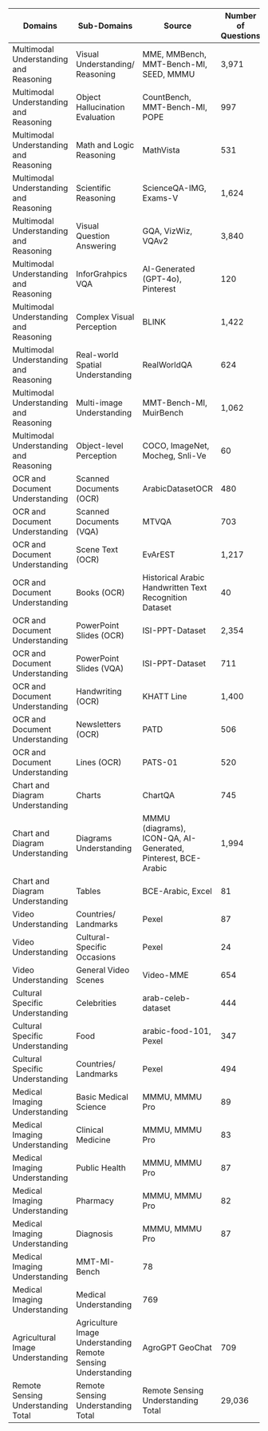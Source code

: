 | Domains | Sub-Domains | Source | Number of Questions |
| --- | --- | --- | --- |
| Multimodal Understanding and Reasoning | Visual Understanding/ Reasoning | MME, MMBench, MMT-Bench-MI, SEED, MMMU | 3,971 |
| Multimodal Understanding and Reasoning | Object Hallucination Evaluation | CountBench, MMT-Bench-MI, POPE | 997 |
| Multimodal Understanding and Reasoning | Math and Logic Reasoning | MathVista | 531 |
| Multimodal Understanding and Reasoning | Scientific Reasoning | ScienceQA-IMG, Exams-V | 1,624 |
| Multimodal Understanding and Reasoning | Visual Question Answering | GQA, VizWiz, VQAv2 | 3,840 |
| Multimodal Understanding and Reasoning | InforGrahpics VQA | AI-Generated (GPT-4o), Pinterest | 120 |
| Multimodal Understanding and Reasoning | Complex Visual Perception | BLINK | 1,422 |
| Multimodal Understanding and Reasoning | Real-world Spatial Understanding | RealWorldQA | 624 |
| Multimodal Understanding and Reasoning | Multi-image Understanding | MMT-Bench-MI, MuirBench | 1,062 |
| Multimodal Understanding and Reasoning | Object-level Perception | COCO, ImageNet, Mocheg, Snli-Ve | 60 |
| OCR and Document Understanding | Scanned Documents (OCR) | ArabicDatasetOCR | 480 |
| OCR and Document Understanding | Scanned Documents (VQA) | MTVQA | 703 |
| OCR and Document Understanding | Scene Text (OCR) | EvArEST | 1,217 |
| OCR and Document Understanding | Books (OCR) | Historical Arabic Handwritten Text Recognition Dataset | 40 |
| OCR and Document Understanding | PowerPoint Slides (OCR) | ISI-PPT-Dataset | 2,354 |
| OCR and Document Understanding | PowerPoint Slides (VQA) | ISI-PPT-Dataset | 711 |
| OCR and Document Understanding | Handwriting (OCR) | KHATT Line | 1,400 |
| OCR and Document Understanding | Newsletters (OCR) | PATD | 506 |
| OCR and Document Understanding | Lines (OCR) | PATS-01 | 520 |
| Chart and Diagram Understanding | Charts | ChartQA | 745 |
| Chart and Diagram Understanding | Diagrams Understanding | MMMU (diagrams), ICON-QA, AI-Generated, Pinterest, BCE-Arabic | 1,994 |
| Chart and Diagram Understanding | Tables | BCE-Arabic, Excel | 81 |
| Video Understanding | Countries/ Landmarks | Pexel | 87 |
| Video Understanding | Cultural-Specific Occasions | Pexel | 24 |
| Video Understanding | General Video Scenes | Video-MME | 654 |
| Cultural Specific Understanding | Celebrities | arab-celeb-dataset | 444 |
| Cultural Specific Understanding | Food | arabic-food-101, Pexel | 347 |
| Cultural Specific Understanding | Countries/ Landmarks | Pexel | 494 |
| Medical Imaging Understanding | Basic Medical Science | MMMU, MMMU Pro | 89 |
| Medical Imaging Understanding | Clinical Medicine | MMMU, MMMU Pro | 83 |
| Medical Imaging Understanding | Public Health | MMMU, MMMU Pro | 87 |
| Medical Imaging Understanding | Pharmacy | MMMU, MMMU Pro | 82 |
| Medical Imaging Understanding | Diagnosis | MMMU, MMMU Pro | 87 |
| Medical Imaging Understanding | MMT-MI-Bench | 78 |  |
| Medical Imaging Understanding | Medical Understanding | 769 |  |
| Agricultural Image Understanding | Agriculture Image Understanding Remote Sensing Understanding | AgroGPT GeoChat | 709 |
| Remote Sensing Understanding Total | Remote Sensing Understanding Total | Remote Sensing Understanding Total | 29,036 |

